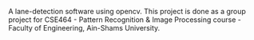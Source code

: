 
A lane-detection software using opencv. This project is done as a group project for CSE464 - Pattern Recognition & Image Processing course - Faculty of Engineering, Ain-Shams University.
